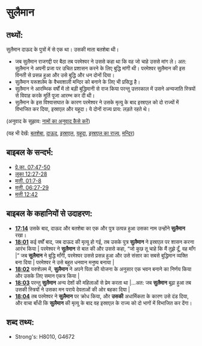 # सुलैमान #

## तथ्यों: ##

सुलैमान दाऊद के पुत्रों में से एक था। उसकी माता बतशेबा थी।

* जब सुलैमान राजगद्दी पर बैठा तब परमेश्वर ने उससे कहा था कि वह जो चाहे उससे मांग ले। अत: सुलैमान ने अपनी प्रजा पर उचित प्रशासन करने के लिए बुद्धि मांगी थी। परमेश्वर सुलैमान की इस विनती से प्रसन्न हुआ और उसे बुद्धि और धन दोनों दिया।
* सुलैमान यरूशलेम के वैभवशाली मन्दिर को बनाने के लिए भी प्रसिद्ध है।
* सुलैमान ने आरम्भिक वर्षों में तो बड़ी बुद्धिमानी से राज किया परन्तु उत्तरकाल में उसने अन्यजाति स्त्रियों से विवाह करके मूर्ति पूजा आरम्भ कर दी थी। 
* सुलैमान के इस विश्वासघात के कारण परमेश्वर ने उसके मृत्यु के बाद इस्राएल को दो राज्यों में विभाजित कर दिया, इस्राएल और यहूदा। ये दोनों राज्य प्राय: लड़ते रहते थे।

(अनुवाद के सुझाव: [नामों का अनुवाद कैसे करें](rc://hi/ta/man/translate/translate-names))

(यह भी देखें: [बतशेबा](../names/bathsheba.md), [दाऊद](../names/david.md), [इस्राएल](../kt/israel.md), [यहूदा](../names/kingdomofjudah.md), [इस्राएल का राज्य](../names/kingdomofisrael.md), [मन्दिर](../kt/temple.md))

## बाइबल के सन्दर्भ: ##

* [प्रे.का. 07:47-50](rc://hi/tn/help/act/07/47)
* [लूका 12:27-28](rc://hi/tn/help/luk/12/27)
* [मत्ती. 01:7-8](rc://hi/tn/help/mat/01/07)
* [मत्ती. 06:27-29](rc://hi/tn/help/mat/06/27)
* [मत्ती 12:42](rc://hi/tn/help/mat/12/42)

## बाइबल के कहानियों से उदाहरण: ##

* __[17:14](rc://hi/tn/help/obs/17/14)__ उसके बाद, दाऊद और बतशेबा का एक और पुत्र उत्पन्न हुआ उसका नाम उन्होंने __सुलैमान__ रखा।
* __[18:01](rc://hi/tn/help/obs/18/01)__ कई वर्षों बाद, जब दाऊद की मृत्यु हो गई, तब उसके पुत्र __सुलैमान__ ने इस्राएल पर शासन करना आरंभ किया | परमेश्वर ने __सुलैमान__ से बात की और उससे कहा, “जो कुछ तू चाहे कि मैं तुझे दूँ, वह माँग |” जब __सुलैमान__ ने बुद्धि माँगी, परमेश्वर उससे प्रसन्न हुआ और उसे संसार का सबसे बुद्धिमान व्यक्ति बना दिया | परमेश्वर ने उसे बहुत धनवान मनुष्य बनाया |
* __[18:02](rc://hi/tn/help/obs/18/02)__ यरुशेलम में, __सुलैमान__ ने अपने पिता की योजना के अनुसार एक भवन बनाने का निर्णय किया और उसके लिए समान एकत्र किया |
* __[18:03](rc://hi/tn/help/obs/18/03)__ परन्तु __सुलैमान__ अन्य देशों की महिलाओं से प्रेम करता था |...अत: जब __सुलैमान__ बूढ़ा हुआ तब उसकी स्त्रियों ने उसका मन पराये देवताओं की ओर बहका दिया |
* __[18:04](rc://hi/tn/help/obs/18/04)__ तब परमेश्वर ने __सुलैमान__ पर क्रोध किया, और __उसकी__ अधार्मिकता के कारण उसे दंड दिया, और वाचा बाँधी कि __सुलैमान__ की मृत्यु के बाद वह इस्राएल के राज्य को दो भागों में विभाजित कर देंगा।

## शब्द तथ्य: ##

* Strong's: H8010, G4672

